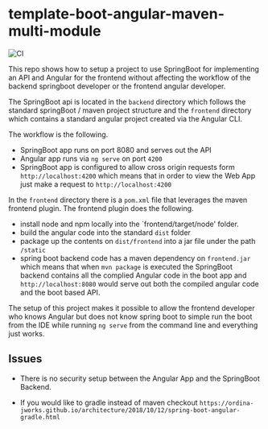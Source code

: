 # template-boot-angular-maven-multi-module

![CI](https://github.com/asaikali/template-boot-angular-maven-multi-module/workflows/Java%20CI%20with%20Maven/badge.svg)

This repo shows how to setup a project to use SpringBoot for implementing an API 
and Angular for the frontend without affecting the workflow of the backend 
springboot developer or the frontend angular developer. 

The SpringBoot api is located in the `backend` directory which follows the standard
springBoot / maven project structure and the `frontend` directory which contains
a standard angular project created via the Angular CLI.  

The workflow is the following.
* SpringBoot app runs on port 8080 and serves out the API 
* Angular app runs via `ng serve` on port `4200`
* SpringBoot app is configured to allow cross origin requests form `http://localhost:4200` which 
means that in order to view the Web App just make a request to `http://localhost:4200`

In the `frontend` directory there is a `pom.xml` file that leverages the 
maven frontend plugin. The frontend plugin does the following.
* install node and npm locally into the `frontend/target/node' folder.
* build the angular code into the standard `dist` folder 
* package up the contents on `dist/frontend` into a jar file under the path `/static` 
* spring boot backend code has a maven dependency on `frontend.jar` which means that 
when `mvn package` is executed the SpringBoot backend contains all the complied 
Angular code in the boot app and `http://localhost:8080` would serve out both the 
compiled angular code and the boot based API. 

The setup of this project makes it possible to allow the frontend developer who
knows Angular but does not know spring boot to simple run the boot from the IDE
while running `ng serve` from the command line and everything just works.

## Issues 

* There is no security setup between the Angular App and the SpringBoot Backend.

* If you would like to gradle instead of maven checkout `https://ordina-jworks.github.io/architecture/2018/10/12/spring-boot-angular-gradle.html`
